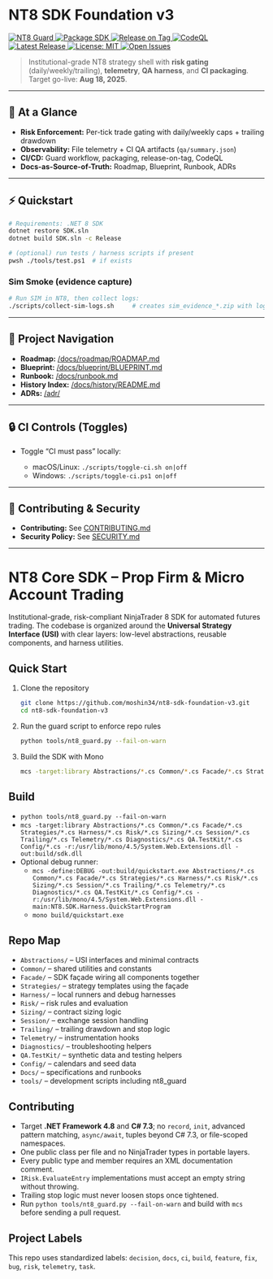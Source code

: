 <h1 align="left">NT8 SDK Foundation v3</h1>

<p align="left">
  <a href="https://github.com/moshin34/nt8-sdk-foundation-v3/actions/workflows/nt8-guard.yml">
    <img alt="NT8 Guard" src="https://github.com/moshin34/nt8-sdk-foundation-v3/actions/workflows/nt8-guard.yml/badge.svg" />
  </a>
  <a href="https://github.com/moshin34/nt8-sdk-foundation-v3/actions/workflows/package-sdk.yml">
    <img alt="Package SDK" src="https://github.com/moshin34/nt8-sdk-foundation-v3/actions/workflows/package-sdk.yml/badge.svg" />
  </a>
  <a href="https://github.com/moshin34/nt8-sdk-foundation-v3/actions/workflows/release-on-tag.yml">
    <img alt="Release on Tag" src="https://github.com/moshin34/nt8-sdk-foundation-v3/actions/workflows/release-on-tag.yml/badge.svg" />
  </a>
  <a href="https://github.com/moshin34/nt8-sdk-foundation-v3/actions/workflows/codeql.yml">
    <img alt="CodeQL" src="https://github.com/moshin34/nt8-sdk-foundation-v3/actions/workflows/codeql.yml/badge.svg" />
  </a>
  <a href="https://github.com/moshin34/nt8-sdk-foundation-v3/releases">
    <img alt="Latest Release" src="https://img.shields.io/github/v/release/moshin34/nt8-sdk-foundation-v3?display_name=release" />
  </a>
  <a href="https://github.com/moshin34/nt8-sdk-foundation-v3/blob/main/LICENSE">
    <img alt="License: MIT" src="https://img.shields.io/badge/License-MIT-blue.svg" />
  </a>
  <a href="https://github.com/moshin34/nt8-sdk-foundation-v3/issues">
    <img alt="Open Issues" src="https://img.shields.io/github/issues/moshin34/nt8-sdk-foundation-v3" />
  </a>
</p>

> Institutional-grade NT8 strategy shell with **risk gating** (daily/weekly/trailing), **telemetry**, **QA harness**, and **CI packaging**.  
> Target go-live: **Aug 18, 2025**.

---

## 🔎 At a Glance
- **Risk Enforcement:** Per-tick trade gating with daily/weekly caps + trailing drawdown  
- **Observability:** File telemetry + CI QA artifacts (`qa/summary.json`)  
- **CI/CD:** Guard workflow, packaging, release-on-tag, CodeQL  
- **Docs-as-Source-of-Truth:** Roadmap, Blueprint, Runbook, ADRs

---

## ⚡ Quickstart
```bash
# Requirements: .NET 8 SDK
dotnet restore SDK.sln
dotnet build SDK.sln -c Release

# (optional) run tests / harness scripts if present
pwsh ./tools/test.ps1  # if exists
```

### Sim Smoke (evidence capture)

```bash
# Run SIM in NT8, then collect logs:
./scripts/collect-sim-logs.sh     # creates sim_evidence_*.zip with logs + qa/summary.json
```

---

## 🧭 Project Navigation

* **Roadmap:** [/docs/roadmap/ROADMAP.md](docs/roadmap/ROADMAP.md)
* **Blueprint:** [/docs/blueprint/BLUEPRINT.md](docs/blueprint/BLUEPRINT.md)
* **Runbook:** [/docs/runbook.md](docs/runbook.md)
* **History Index:** [/docs/history/README.md](docs/history/README.md)
* **ADRs:** [/adr/](adr/)

---

## 🔒 CI Controls (Toggles)

* Toggle “CI must pass” locally:

  * macOS/Linux: `./scripts/toggle-ci.sh on|off`
  * Windows: `./scripts/toggle-ci.ps1 on|off`

---

## 🧰 Contributing & Security

* **Contributing:** See [CONTRIBUTING.md](CONTRIBUTING.md)
* **Security Policy:** See [SECURITY.md](SECURITY.md)

---

<!-- README_TOP_END -->

# NT8 Core SDK – Prop Firm & Micro Account Trading

Institutional-grade, risk-compliant NinjaTrader 8 SDK for automated futures trading.  The codebase is organized around the **Universal Strategy Interface (USI)** with clear layers: low-level abstractions, reusable components, and harness utilities.

## Quick Start
1. Clone the repository
   ```bash
   git clone https://github.com/moshin34/nt8-sdk-foundation-v3.git
   cd nt8-sdk-foundation-v3
   ```
2. Run the guard script to enforce repo rules
   ```bash
   python tools/nt8_guard.py --fail-on-warn
   ```
3. Build the SDK with Mono
   ```bash
   mcs -target:library Abstractions/*.cs Common/*.cs Facade/*.cs Strategies/*.cs Harness/*.cs Risk/*.cs Sizing/*.cs Session/*.cs Trailing/*.cs Telemetry/*.cs Diagnostics/*.cs QA.TestKit/*.cs Config/*.cs -r:/usr/lib/mono/4.5/System.Web.Extensions.dll -out:build/sdk.dll
   ```

## Build
- `python tools/nt8_guard.py --fail-on-warn`
- `mcs -target:library Abstractions/*.cs Common/*.cs Facade/*.cs Strategies/*.cs Harness/*.cs Risk/*.cs Sizing/*.cs Session/*.cs Trailing/*.cs Telemetry/*.cs Diagnostics/*.cs QA.TestKit/*.cs Config/*.cs -r:/usr/lib/mono/4.5/System.Web.Extensions.dll -out:build/sdk.dll`
- Optional debug runner:
  - `mcs -define:DEBUG -out:build/quickstart.exe Abstractions/*.cs Common/*.cs Facade/*.cs Strategies/*.cs Harness/*.cs Risk/*.cs Sizing/*.cs Session/*.cs Trailing/*.cs Telemetry/*.cs Diagnostics/*.cs QA.TestKit/*.cs Config/*.cs -r:/usr/lib/mono/4.5/System.Web.Extensions.dll -main:NT8.SDK.Harness.QuickStartProgram`
  - `mono build/quickstart.exe`

## Repo Map
- `Abstractions/` – USI interfaces and minimal contracts
- `Common/` – shared utilities and constants
- `Facade/` – SDK façade wiring all components together
- `Strategies/` – strategy templates using the façade
- `Harness/` – local runners and debug harnesses
- `Risk/` – risk rules and evaluation
- `Sizing/` – contract sizing logic
- `Session/` – exchange session handling
- `Trailing/` – trailing drawdown and stop logic
- `Telemetry/` – instrumentation hooks
- `Diagnostics/` – troubleshooting helpers
- `QA.TestKit/` – synthetic data and testing helpers
- `Config/` – calendars and seed data
- `Docs/` – specifications and runbooks
- `tools/` – development scripts including nt8_guard

## Contributing
- Target **.NET Framework 4.8** and **C# 7.3**; no `record`, `init`, advanced pattern matching, `async/await`, tuples beyond C# 7.3, or file-scoped namespaces.
- One public class per file and no NinjaTrader types in portable layers.
- Every public type and member requires an XML documentation comment.
- `IRisk.EvaluateEntry` implementations must accept an empty string without throwing.
- Trailing stop logic must never loosen stops once tightened.
- Run `python tools/nt8_guard.py --fail-on-warn` and build with `mcs` before sending a pull request.

## Project Labels
This repo uses standardized labels: `decision`, `docs`, `ci`, `build`, `feature`, `fix`, `bug`, `risk`, `telemetry`, `task`.
